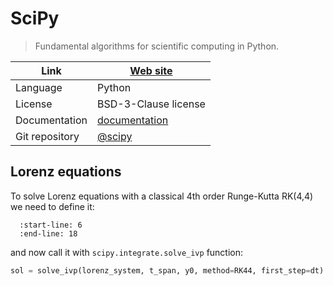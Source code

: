 # SciPy

> Fundamental algorithms for scientific computing in Python.

| Link           | [Web site](https://scipy.org/)                                                   |
|----------------|----------------------------------------------------------------------------------|
| Language       | Python                                                                           |
| License        | BSD-3-Clause license                                                             |
| Documentation  | [documentation](https://docs.scipy.org/doc/scipy/tutorial/index.html#user-guide) |
| Git repository | [@scipy](https://github.com/scipy/scipy)                                         |

## Lorenz equations

To solve Lorenz equations with a classical 4th order Runge-Kutta RK(4,4) we need to define it:

```{literalinclude} lorenz.py
  :start-line: 6
  :end-line: 18
```

and now call it with `scipy.integrate.solve_ivp` function:

```py
sol = solve_ivp(lorenz_system, t_span, y0, method=RK44, first_step=dt)
```
